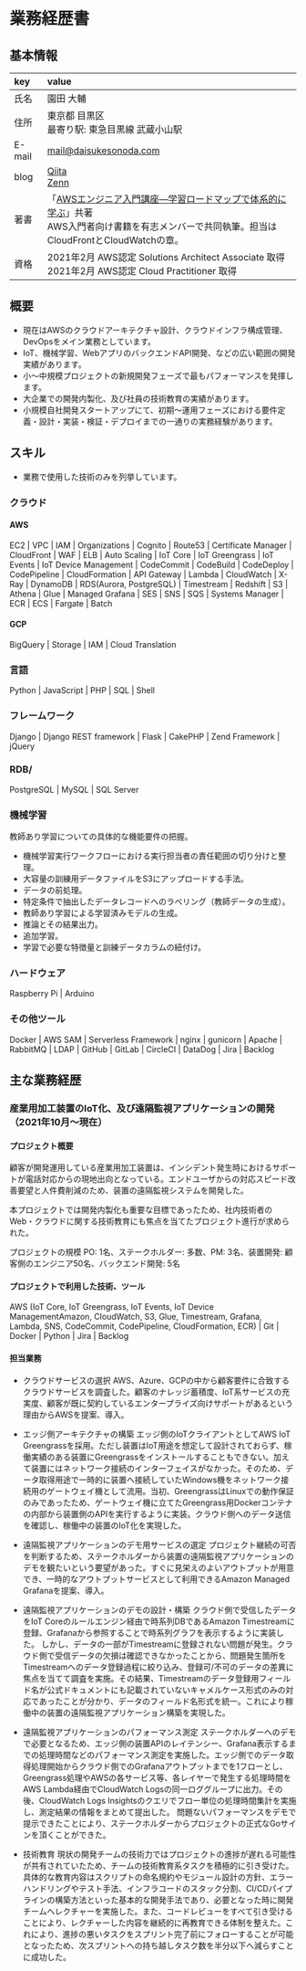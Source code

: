 # 業務経歴書

## 基本情報

|key|value|
|:---|:---|
|氏名|園田 大輔|
|住所|東京都 目黒区<br>最寄り駅: 東急目黒線 武蔵小山駅|
|E-mail|mail@daisukesonoda.com|
|blog|[Qiita](https://qiita.com/dsonoda)<br>[Zenn](https://zenn.dev/dsonoda)|
|著書|「[AWSエンジニア入門講座―学習ロードマップで体系的に学ぶ](https://www.amazon.co.jp/AWS%E3%82%A8%E3%83%B3%E3%82%B8%E3%83%8B%E3%82%A2%E5%85%A5%E9%96%80%E8%AC%9B%E5%BA%A7%E2%80%95%E2%80%95%E5%AD%A6%E7%BF%92%E3%83%AD%E3%83%BC%E3%83%89%E3%83%9E%E3%83%83%E3%83%97%E3%81%A7%E4%BD%93%E7%B3%BB%E7%9A%84%E3%81%AB%E5%AD%A6%E3%81%B6-CloudTech%E3%83%AD%E3%83%BC%E3%83%89%E3%83%9E%E3%83%83%E3%83%97%E4%BD%9C%E6%88%90%E5%A7%94%E5%93%A1%E4%BC%9A/dp/4297125374/ref=sr_1_1_sspa?keywords=aws+%E3%82%A8%E3%83%B3%E3%82%B8%E3%83%8B%E3%82%A2&qid=1642343661&sprefix=aws+enn%2Caps%2C170&sr=8-1-spons&psc=1&spLa=ZW5jcnlwdGVkUXVhbGlmaWVyPUEyWlNCMDdNT0laRlROJmVuY3J5cHRlZElkPUEwNTM1NTQ1NVVVNlVPTFhPNlQ1JmVuY3J5cHRlZEFkSWQ9QTNMTVBJM1hCVUVXOTMmd2lkZ2V0TmFtZT1zcF9hdGYmYWN0aW9uPWNsaWNrUmVkaXJlY3QmZG9Ob3RMb2dDbGljaz10cnVl)」共著<br>AWS入門者向け書籍を有志メンバーで共同執筆。担当はCloudFrontとCloudWatchの章。|
|資格| 2021年2月 AWS認定 Solutions Architect Associate 取得<br /> 2021年2月 AWS認定 Cloud Practitioner 取得|

## 概要
- 現在はAWSのクラウドアーキテクチャ設計、クラウドインフラ構成管理、DevOpsをメイン業務としています。
- IoT、機械学習、WebアプリのバックエンドAPI開発、などの広い範囲の開発実績があります。
- 小〜中規模プロジェクトの新規開発フェーズで最もパフォーマンスを発揮します。
- 大企業での開発内製化、及び社員の技術教育の実績があります。
- 小規模自社開発スタートアップにて、初期〜運用フェーズにおける要件定義・設計・実装・検証・デプロイまでの一通りの実務経験があります。
## スキル
- 業務で使用した技術のみを列挙しています。

### クラウド
#### AWS
EC2 | VPC | IAM | Organizations | Cognito | Route53 | Certificate Manager | CloudFront | WAF | ELB | Auto Scaling | IoT Core | IoT Greengrass | IoT Events | IoT Device Management | CodeCommit | CodeBuild | CodeDeploy | CodePipeline | CloudFormation | API Gateway | Lambda | CloudWatch | X-Ray | DynamoDB | RDS(Aurora, PostgreSQL) | Timestream | Redshift | S3 | Athena | Glue | Managed Grafana | SES | SNS | SQS | Systems Manager | ECR | ECS | Fargate | Batch

#### GCP
BigQuery | Storage | IAM | Cloud Translation

### 言語
Python | JavaScript | PHP | SQL | Shell

### フレームワーク
Django | Django REST framework | Flask | CakePHP | Zend Framework | jQuery

### RDB/
PostgreSQL | MySQL | SQL Server

### 機械学習
教師あり学習についての具体的な機能要件の把握。

- 機械学習実行ワークフローにおける実行担当者の責任範囲の切り分けと整理。
- 大容量の訓練用データファイルをS3にアップロードする手法。
- データの前処理。
- 特定条件で抽出したデータレコードへのラベリング（教師データの生成）。
- 教師あり学習による学習済みモデルの生成。
- 推論とその結果出力。
- 追加学習。
- 学習で必要な特徴量と訓練データカラムの紐付け。

### ハードウェア
Raspberry Pi | Arduino
### その他ツール
Docker | AWS SAM | Serverless Framework | nginx | gunicorn | Apache | RabbitMQ | LDAP | GitHub | GitLab | CircleCI | DataDog | Jira | Backlog

## 主な業務経歴

### 産業用加工装置のIoT化、及び遠隔監視アプリケーションの開発（2021年10月〜現在）
#### プロジェクト概要
顧客が開発運用している産業用加工装置は、インシデント発生時におけるサポートが電話対応からの現地出向となっている。エンドユーザからの対応スピード改善要望と人件費削減のため、装置の遠隔監視システムを開発した。

本プロジェクトでは開発内製化も重要な目標であったため、社内技術者のWeb・クラウドに関する技術教育にも焦点を当てたプロジェクト進行が求められた。

プロジェクトの規模
PO: 1名、ステークホルダー: 多数、PM: 3名、装置開発: 顧客側のエンジニア50名、バックエンド開発: 5名

#### プロジェクトで利用した技術、ツール
AWS (IoT Core, IoT Greengrass, IoT Events, IoT Device ManagementAmazon, CloudWatch, S3, Glue, Timestream, Grafana, Lambda, SNS, CodeCommit, CodePipeline, CloudFormation, ECR) | Git | Docker | Python | Jira | Backlog

#### 担当業務

- クラウドサービスの選択
AWS、Azure、GCPの中から顧客要件に合致するクラウドサービスを調査した。顧客のナレッジ蓄積度、IoT系サービスの充実度、顧客が既に契約しているエンタープライズ向けサポートがあるという理由からAWSを提案、導入。

- エッジ側アーキテクチャの構築
エッジ側のIoTクライアントとしてAWS IoT Greengrassを採用。ただし装置はIoT用途を想定して設計されておらず、稼働実績のある装置にGreengrassをインストールすることもできない。加えて装置にはネットワーク接続のインターフェイスがなかった。そのため、データ取得用途で一時的に装置へ接続していたWindows機をネットワーク接続用のゲートウェイ機として流用。当初、GreengrassはLinuxでの動作保証のみであったため、ゲートウェイ機に立てたGreengrass用Dockerコンテナの内部から装置側のAPIを実行するように実装。クラウド側へのデータ送信を確認し、稼働中の装置のIoT化を実現した。

- 遠隔監視アプリケーションのデモ用サービスの選定
プロジェクト継続の可否を判断するため、ステークホルダーから装置の遠隔監視アプリケーションのデモを観たいという要望があった。すぐに見栄えのよいアウトプットが用意でき、一時的なアウトプットサービスとして利用できるAmazon Managed Grafanaを提案、導入。

- 遠隔監視アプリケーションのデモの設計・構築
クラウド側で受信したデータをIoT Coreのルールエンジン経由で時系列DBであるAmazon Timestreamに登録、Grafanaから参照することで時系列グラフを表示するように実装した。
しかし、データの一部がTimestreamに登録されない問題が発生。クラウド側で受信データの欠損は確認できなかったことから、問題発生箇所をTimestreamへのデータ登録過程に絞り込み、登録可/不可のデータの差異に焦点を当てて調査を実施。その結果、Timestreamのデータ登録用フィールド名が公式ドキュメントにも記載されていないキャメルケース形式のみの対応であったことが分かり、データのフィールド名形式を統一。これにより稼働中の装置の遠隔監視アプリケーション構築を実現した。

- 遠隔監視アプリケーションのパフォーマンス測定
ステークホルダーへのデモで必要となるため、エッジ側の装置APIのレイテンシー、Grafana表示するまでの処理時間などのパフォーマンス測定を実施した。エッジ側でのデータ取得処理開始からクラウド側でのGrafanaアウトプットまでを1フローとし、Greengrass処理やAWSの各サービス等、各レイヤーで発生する処理時間をAWS Lambda経由でCloudWatch Logsの同一ロググループに出力。その後、CloudWatch Logs Insightsのクエリでフロー単位の処理時間集計を実施し、測定結果の情報をまとめて提出した。
問題ないパフォーマンスをデモで提示できたことにより、ステークホルダーからプロジェクトの正式なGoサインを頂くことができた。

- 技術教育
現状の開発チームの技術力ではプロジェクトの進捗が遅れる可能性が共有されていたため、チームの技術教育系タスクを積極的に引き受けた。具体的な教育内容はスクリプトの命名規約やモジュール設計の方針、エラーハンドリングやテスト手法、インフラコードのスタック分割、CI/CDパイプラインの構築方法といった基本的な開発手法であり、必要となった時に開発チームへレクチャーを実施した。また、コードレビューをすべて引き受けることにより、レクチャーした内容を継続的に再教育できる体制を整えた。これにより、進捗の悪いタスクをスプリント完了前にフォローすることが可能となったため、次スプリントへの持ち越しタスク数を半分以下へ減らすことに成功した。
